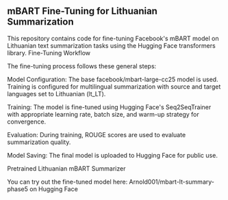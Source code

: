 ## mBART Fine-Tuning for Lithuanian Summarization

This repository contains code for fine-tuning Facebook's mBART model on Lithuanian text summarization tasks using the Hugging Face transformers library.
Fine-Tuning Workflow

The fine-tuning process follows these general steps:

Model Configuration: The base facebook/mbart-large-cc25 model is used. Training is configured for multilingual summarization with source and target languages set to Lithuanian (lt_LT).

Training: The model is fine-tuned using Hugging Face's Seq2SeqTrainer with appropriate learning rate, batch size, and warm-up strategy for convergence.

Evaluation: During training, ROUGE scores are used to evaluate summarization quality.

Model Saving: The final model is uploaded to Hugging Face for public use.

Pretrained Lithuanian mBART Summarizer

You can try out the fine-tuned model here:
Arnold001/mbart-lt-summary-phase5 on Hugging Face
